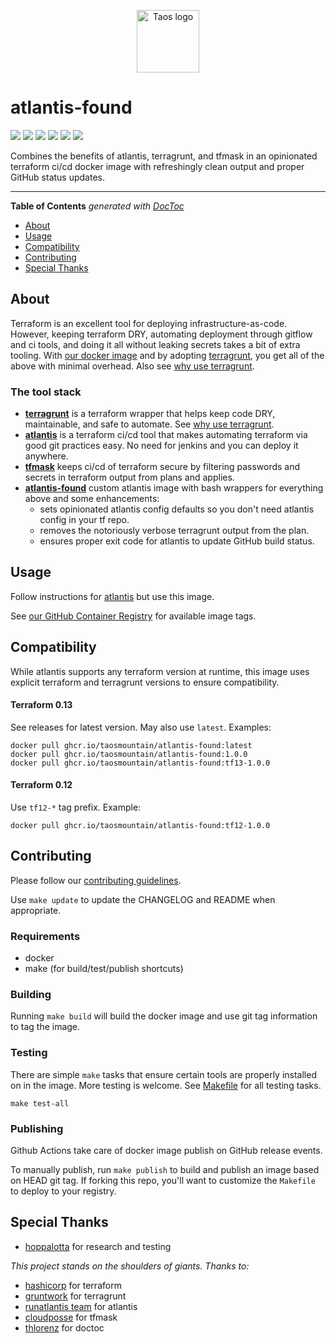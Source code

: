 <p align="center">
  <a href="https://www.taos.com/">
    <img width=100px height=100px src="https://miro.medium.com/fit/c/262/262/0*okNzl1Zgc5ufyVwS.jpg" alt="Taos logo">
  </a>
</p>

<h1>atlantis-found</h1>

<p>

  <a href="https://github.com/taosmountain/docker-atlantis-found/releases" alt="Release">
    <img src="https://img.shields.io/github/v/release/taosmountain/docker-atlantis-found?sort=semver" /></a>
  <a href="https://github.com/orgs/taosmountain/packages/container/package/atlantis-found" alt="Docker images">
    <img src="https://img.shields.io/badge/docker-ghcr-blue" /></a>
  <a href="https://github.com/taosmountain/docker-atlantis-found/actions?query=workflow%3Adocker-publish" alt="Docker release workflow">
    <img src="https://img.shields.io/github/workflow/status/taosmountain/docker-atlantis-found/Docker" /></a>
  <a href="https://github.com/taosmountain/docker-atlantis-found/issues" alt="Issues">
    <img src="https://img.shields.io/github/issues/taosmountain/docker-atlantis-found" /></a>
  <a href="https://github.com/taosmountain/docker-atlantis-found/pulls" alt="Pull requests">
    <img src="https://img.shields.io/github/issues-pr/taosmountain/docker-atlantis-found" /></a>
  <a href="https://github.com/taosmountain/docker-atlantis-found/blob/master/LICENSE" alt="License">
    <img src="https://img.shields.io/github/license/taosmountain/docker-atlantis-found" /></a>

</p>

<p> Combines the benefits of atlantis, terragrunt, and tfmask in an opinionated terraform ci/cd docker image with refreshingly clean output and proper GitHub status updates.
    <br>
</p>

---

<!-- START doctoc generated TOC please keep comment here to allow auto update -->
<!-- DON'T EDIT THIS SECTION, INSTEAD RE-RUN doctoc TO UPDATE -->
 **Table of Contents**  *generated with [DocToc](https://github.com/thlorenz/doctoc)*

- [About](#about)
- [Usage](#usage)
- [Compatibility](#compatibility)
- [Contributing](#contributing)
- [Special Thanks](#special-thanks)

<!-- END doctoc generated TOC please keep comment here to allow auto update -->

## About

Terraform is an excellent tool for deploying infrastructure-as-code.
However, keeping terraform DRY, automating deployment through gitflow and ci tools,
and doing it all without leaking secrets takes a bit of extra tooling.
With [our docker image](https://github.com/orgs/taosmountain/packages/container/package/atlantis-found) and by adopting [terragrunt],
you get all of the above with minimal overhead. Also see [why use terragrunt].

### The tool stack

- **[terragrunt]** is a terraform wrapper that helps keep code DRY, maintainable, and safe to automate. See [why use terragrunt].
- **[atlantis]** is a terraform ci/cd tool that makes automating terraform via good git practices easy. No need for jenkins and you can deploy it anywhere.
- **[tfmask]** keeps ci/cd of terraform secure by filtering passwords and secrets in terraform output from plans and applies.
- **[atlantis-found]** custom atlantis image with bash wrappers for everything above and some enhancements:
  - sets opinionated atlantis config defaults so you don't need atlantis config in your tf repo.
  - removes the notoriously verbose terragrunt output from the plan.
  - ensures proper exit code for atlantis to update GitHub build status.


## Usage

Follow instructions for [atlantis] but use this image.

See [our GitHub Container Registry](https://github.com/orgs/taosmountain/packages/container/package/atlantis-found) for available image tags.



## Compatibility

While atlantis supports any terraform version at runtime,
this image uses explicit terraform and terragrunt versions
to ensure compatibility.

#### Terraform 0.13

See releases for latest version. May also use `latest`. Examples:

```
docker pull ghcr.io/taosmountain/atlantis-found:latest
docker pull ghcr.io/taosmountain/atlantis-found:1.0.0
docker pull ghcr.io/taosmountain/atlantis-found:tf13-1.0.0
```

#### Terraform 0.12

Use `tf12-*` tag prefix. Example:

```
docker pull ghcr.io/taosmountain/atlantis-found:tf12-1.0.0
```


## Contributing

Please follow our [contributing guidelines].

Use `make update` to update the CHANGELOG and README when appropriate.

### Requirements

- docker
- make (for build/test/publish shortcuts)

### Building

Running `make build` will build the docker image and use git tag information to tag the image.

### Testing

There are simple `make` tasks that ensure certain tools are properly installed
on in the image. More testing is welcome. See [Makefile](./Makefile) for all testing tasks.

```
make test-all
```

### Publishing

Github Actions take care of docker image publish on GitHub release events.

To manually publish, run `make publish` to build and publish an image based on HEAD git tag.
If forking this repo, you'll want to customize the `Makefile` to deploy to your registry.


## Special Thanks

- [hoppalotta] for research and testing

<!-- TODO: once open-source, add sourcerer hall of fame https://sourcerer.io/settings#hof -->

*This project stands on the shoulders of giants. Thanks to:*

- [hashicorp] for terraform
- [gruntwork] for terragrunt
- [runatlantis team] for atlantis
- [cloudposse] for tfmask
- [thlorenz] for doctoc


[contributing guidelines]: ./.github/CONTRIBUTING.md
[terragrunt]: https://terragrunt.gruntwork.io/
[why use terragrunt]: https://transcend.io/blog/why-we-use-terragrunt
[atlantis]: https://www.runatlantis.io/
[tfmask]: https://github.com/cloudposse/tfmask
[atlantis-found]: ./README.md
[hashicorp]: https://www.hashicorp.com/
[gruntwork]: https://gruntwork.io/
[runatlantis team]: https://github.com/runatlantis
[cloudposse]: https://github.com/cloudposse/tfmask
[thlorenz]: https://github.com/thlorenz/doctoc
[hoppalotta]: https://github.com/hoppalotta
